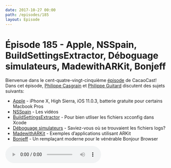 ```yaml
---
date: 2017-10-27 00:00
path: /episodes/185
layout: Episode
---
```

# Épisode 185 - Apple, NSSpain, BuildSettingsExtractor, Déboguage simulateurs, MadewithARKit, Bonjeff
<p>Bienvenue dans le cent-quatre-vingt-cinquième <a href="https://cacaocast.com/media/cacaocast_185.mp3" title="CacaoCast Episode 185">épisode</a> de CacaoCast! Dans cet épisode, <a href="http://www.twitter.com/philippec" title="Philippe Casgrain sur Twitter">Philippe Casgrain</a> et <a href="http://www.twitter.com/philippeguitard" title="Philippe Guitard sur Twitter">Philippe Guitard</a> discutent des sujets suivants:</p>
<ul><li><a href="https://www.macrumors.com/2017/10/13/apple-free-battery-repair-memo/" title="Apple">Apple</a> - iPhone X, High Sierra, iOS 11.0.3, batterie gratuite pour certains Macbook Pros</li>
<li><a href="https://vimeo.com/nsspain" title="NSSpain">NSSpain</a> - Les vidéos</li>
<li><a href="http://jamesdempsey.net/2017/06/13/new-xcode-build-system-and-buildsettingextractor/" title="BuildSettingsExtractor">BuildSettingsExtractor</a> - Pour bien utliser les fichiers xcconfig dans Xcode</li>
<li><a href="https://stackoverflow.com/questions/37664325/cant-add-pass-to-wallet-in-ios-simulator-but-nothing-is-logged" title="Déboguage simulateurs">Déboguage simulateurs</a> - Saviez-vous où se trouvaient les fichiers logs?</li>
<li><a href="http://www.madewitharkit.com/" title="MadewithARKit">MadewithARKit</a> - Exemples d’applications utilisant ARKit</li>
<li><a href="https://github.com/lapcat/Bonjeff" title="Bonjeff">Bonjeff</a> - Un remplaçant moderne pour le vénérable Bonjour Browser</li>
</ul>
<p><audio controls><source src="https://cacaocast.com/media/cacaocast_185.mp3" type="audio/mpeg"><source src="https://cacaocast.com/media/cacaocast_185.mp3" type="audio/mp4">Votre navigateur ne supporte pas l'élément audio / Your browser does not support the audio element.</audio></p>
